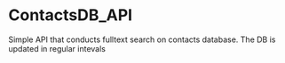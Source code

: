 # ContactsDB_API
Simple API that conducts fulltext search on contacts database. The DB is updated in regular intevals
